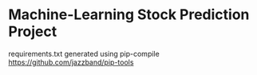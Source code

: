 # Machine-Learning Stock Prediction Project

requirements.txt generated using pip-compile https://github.com/jazzband/pip-tools